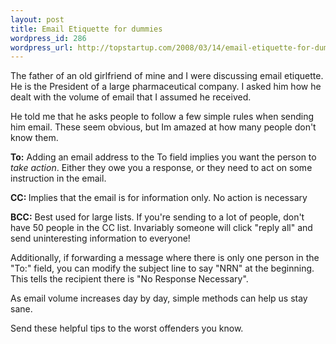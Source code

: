 ```yaml
--- 
layout: post
title: Email Etiquette for dummies
wordpress_id: 286
wordpress_url: http://topstartup.com/2008/03/14/email-etiquette-for-dummies/
---
```

The father of an old girlfriend of mine and I were discussing email etiquette. He is the President of a large pharmaceutical company. I asked him how he dealt with the volume of email that I assumed he received.

He told me that he asks people to follow a few simple rules when sending him email. These seem obvious, but Im amazed at how many people don't know them. <!--more-->

<strong>To:</strong> Adding an email address to the To field implies you want the person to <em>take action</em>. Either they owe you a response, or they need to act on some instruction in the email.

<strong>CC: </strong>Implies that the email is for information only. No action is necessary

<strong>BCC:</strong> Best used for large lists. If you're sending to a lot of people, don't have 50 people in the CC list. Invariably someone will click "reply all" and send uninteresting information to everyone!

Additionally, if forwarding a message where there is only one person in the "To:" field, you can modify the subject line to say "NRN" at the beginning. This tells the recipient there is "No Response Necessary".

As email volume increases day by day, simple methods can help us stay sane.

Send these helpful tips to the worst offenders you know.

